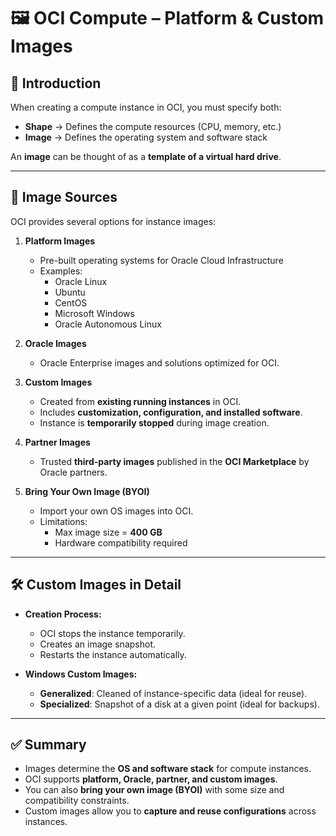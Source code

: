 # 🖼️ OCI Compute – Platform & Custom Images

## 📌 Introduction
When creating a compute instance in OCI, you must specify both:
- **Shape** → Defines the compute resources (CPU, memory, etc.)  
- **Image** → Defines the operating system and software stack  

An **image** can be thought of as a **template of a virtual hard drive**.

---

## 📂 Image Sources
OCI provides several options for instance images:

1. **Platform Images**  
   - Pre-built operating systems for Oracle Cloud Infrastructure  
   - Examples:  
     - Oracle Linux  
     - Ubuntu  
     - CentOS  
     - Microsoft Windows  
     - Oracle Autonomous Linux  

2. **Oracle Images**  
   - Oracle Enterprise images and solutions optimized for OCI.  

3. **Custom Images**  
   - Created from **existing running instances** in OCI.  
   - Includes **customization, configuration, and installed software**.  
   - Instance is **temporarily stopped** during image creation.  

4. **Partner Images**  
   - Trusted **third-party images** published in the **OCI Marketplace** by Oracle partners.  

5. **Bring Your Own Image (BYOI)**  
   - Import your own OS images into OCI.  
   - Limitations:  
     - Max image size = **400 GB**  
     - Hardware compatibility required  

---

## 🛠️ Custom Images in Detail
- **Creation Process:**  
  - OCI stops the instance temporarily.  
  - Creates an image snapshot.  
  - Restarts the instance automatically.  

- **Windows Custom Images:**  
  - **Generalized**: Cleaned of instance-specific data (ideal for reuse).  
  - **Specialized**: Snapshot of a disk at a given point (ideal for backups).  

---

## ✅ Summary
- Images determine the **OS and software stack** for compute instances.  
- OCI supports **platform, Oracle, partner, and custom images**.  
- You can also **bring your own image (BYOI)** with some size and compatibility constraints.  
- Custom images allow you to **capture and reuse configurations** across instances.  
